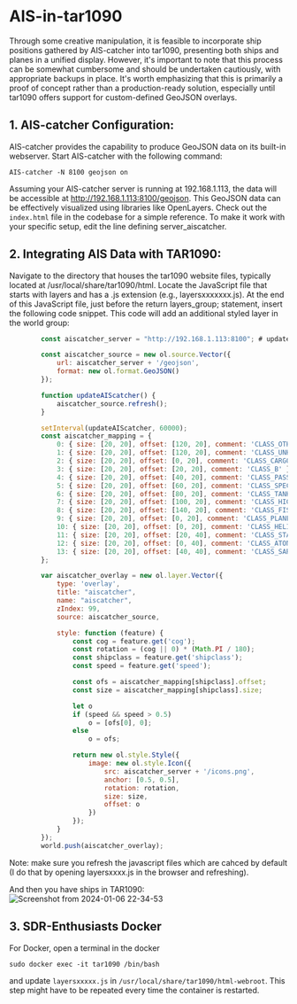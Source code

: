 # AIS-in-tar1090

Through some creative manipulation, it is feasible to incorporate ship positions gathered by AIS-catcher into tar1090, presenting both ships and planes in a unified display. However, it's important to note that this process can be somewhat cumbersome and should be undertaken cautiously, with appropriate backups in place. It's worth emphasizing that this is primarily a proof of concept rather than a production-ready solution, especially until tar1090 offers support for custom-defined GeoJSON overlays.

## 1. AIS-catcher Configuration:
AIS-catcher provides the capability to produce GeoJSON data on its built-in webserver. Start AIS-catcher with the following command:
```console
AIS-catcher -N 8100 geojson on
```
Assuming your AIS-catcher server is running at 192.168.1.113, the data will be accessible at http://192.168.1.113:8100/geojson. This GeoJSON data can be effectively visualized using libraries like OpenLayers. Check out the `index.html` file in the codebase for a simple reference. To make it work with your specific setup, edit the line defining server_aiscatcher.

## 2. Integrating AIS Data with TAR1090:

Navigate to the directory that houses the tar1090 website files, typically located at /usr/local/share/tar1090/html.
    Locate the JavaScript file that starts with layers and has a .js extension (e.g., layersxxxxxxx.js).
    At the end of this JavaScript file, just before the return layers_group; statement, insert the following code snippet. This code will add an additional styled layer in the world group:
```js
        const aiscatcher_server = "http://192.168.1.113:8100"; # update with your server address

        const aiscatcher_source = new ol.source.Vector({
            url: aiscatcher_server + '/geojson',
            format: new ol.format.GeoJSON()
        });

        function updateAIScatcher() {
            aiscatcher_source.refresh();
        }

        setInterval(updateAIScatcher, 60000);
        const aiscatcher_mapping = {
            0: { size: [20, 20], offset: [120, 20], comment: 'CLASS_OTHER' },
            1: { size: [20, 20], offset: [120, 20], comment: 'CLASS_UNKNOWN' },
            2: { size: [20, 20], offset: [0, 20], comment: 'CLASS_CARGO' },
            3: { size: [20, 20], offset: [20, 20], comment: 'CLASS_B' },
            4: { size: [20, 20], offset: [40, 20], comment: 'CLASS_PASSENGER' },
            5: { size: [20, 20], offset: [60, 20], comment: 'CLASS_SPECIAL' },
            6: { size: [20, 20], offset: [80, 20], comment: 'CLASS_TANKER' },
            7: { size: [20, 20], offset: [100, 20], comment: 'CLASS_HIGHSPEED' },
            8: { size: [20, 20], offset: [140, 20], comment: 'CLASS_FISHING' },
            9: { size: [20, 20], offset: [0, 20], comment: 'CLASS_PLANE' },
            10: { size: [20, 20], offset: [0, 20], comment: 'CLASS_HELICOPTER' },
            11: { size: [20, 20], offset: [20, 40], comment: 'CLASS_STATION' },
            12: { size: [20, 20], offset: [0, 40], comment: 'CLASS_ATON' },
            13: { size: [20, 20], offset: [40, 40], comment: 'CLASS_SARTEPIRB' }
        };

        var aiscatcher_overlay = new ol.layer.Vector({
            type: 'overlay',
            title: "aiscatcher",
            name: "aiscatcher",
            zIndex: 99,
            source: aiscatcher_source,

            style: function (feature) {
                const cog = feature.get('cog');
                const rotation = (cog || 0) * (Math.PI / 180);
                const shipclass = feature.get('shipclass');
                const speed = feature.get('speed');

                const ofs = aiscatcher_mapping[shipclass].offset;
                const size = aiscatcher_mapping[shipclass].size;

                let o
                if (speed && speed > 0.5)
                    o = [ofs[0], 0];
                else
                    o = ofs;

                return new ol.style.Style({
                    image: new ol.style.Icon({
                        src: aiscatcher_server + '/icons.png',
                        anchor: [0.5, 0.5],
                        rotation: rotation,
                        size: size,
                        offset: o
                    })
                });
            }
        });
        world.push(aiscatcher_overlay);
```


Note: make sure you refresh the javascript files which are cahced by default (I do that by opening layersxxxx.js in the browser and refreshing). 

And then you have ships in TAR1090:
![Screenshot from 2024-01-06 22-34-53](https://github.com/jvde-github/AIS-in-TAR1090/assets/52420030/2b715abf-64f5-4cc6-8f4b-30e8661e077c)

## 3. SDR-Enthusiasts Docker

For Docker, open a terminal in the docker 
```console
sudo docker exec -it tar1090 /bin/bash
```
and update `layersxxxxx.js` in `/usr/local/share/tar1090/html-webroot`. This step might have to be repeated every
time the container is restarted.

